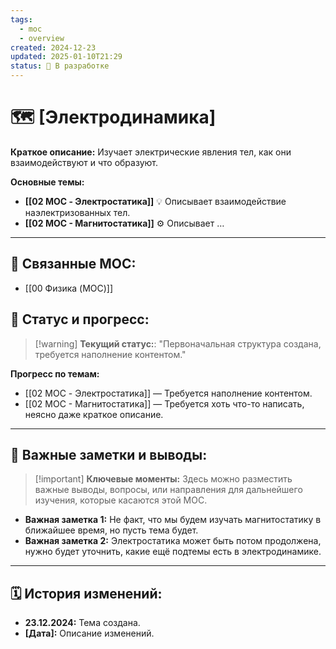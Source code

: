 ```yaml
---
tags:
  - moc
  - overview
created: 2024-12-23
updated: 2025-01-10T21:29
status: 🚧 В разработке
---
```


# 🗺️ **[Электродинамика]**

**Краткое описание:**  Изучает электрические явления тел, как они взаимодействуют и что образуют.

**Основные темы:**

- **[[02 MOC - Электростатика]]** 💡  Описывает взаимодействие наэлектризованных тел.
- **[[02 МОС - Магнитостатика]]** ⚙️  Описывает …

---

## 🔗 **Связанные MOC:**

- [[00 Физика (MOC)]]

## 🚦 **Статус и прогресс:**

> [!warning] **Текущий статус:**: "Первоначальная структура создана, требуется наполнение контентом."

**Прогресс по темам:**

- [[02 MOC - Электростатика]] — Требуется наполнение контентом.
- [[02 МОС - Магнитостатика]] — Требуется хоть что-то написать, неясно даже краткое описание.

---

## 📌 **Важные заметки и выводы:**

> [!important] **Ключевые моменты:** Здесь можно разместить важные выводы, вопросы, или направления для дальнейшего изучения, которые касаются этой MOC.

- **Важная заметка 1:** Не факт, что мы будем изучать магнитостатику в ближайшее время, но пусть тема будет.
- **Важная заметка 2:** Электростатика может быть потом продолжена, нужно будет уточнить, какие ещё подтемы есть в электродинамике.

---

## 🗓️ **История изменений:**

- **23.12.2024:**  Тема создана.
- **[Дата]:**  Описание изменений.